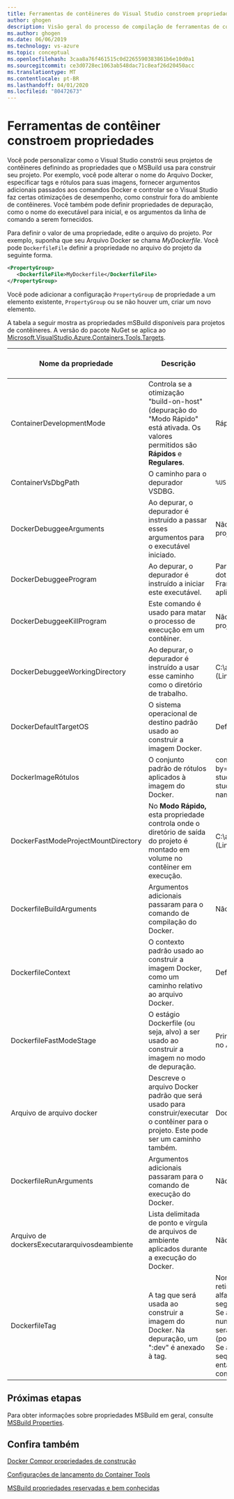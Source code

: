 ```yaml
---
title: Ferramentas de contêineres do Visual Studio constroem propriedades
author: ghogen
description: Visão geral do processo de compilação de ferramentas de contêiner
ms.author: ghogen
ms.date: 06/06/2019
ms.technology: vs-azure
ms.topic: conceptual
ms.openlocfilehash: 3caa8a76f461515c0d2265590383861b6e10d0a1
ms.sourcegitcommit: ce3d0728ec1063ab548dac71c8eaf26d20450acc
ms.translationtype: MT
ms.contentlocale: pt-BR
ms.lasthandoff: 04/01/2020
ms.locfileid: "80472673"
---
```

# <a name="container-tools-build-properties"></a>Ferramentas de contêiner constroem propriedades

Você pode personalizar como o Visual Studio constrói seus projetos de contêineres definindo as propriedades que o MSBuild usa para construir seu projeto. Por exemplo, você pode alterar o nome do Arquivo Docker, especificar tags e rótulos para suas imagens, fornecer argumentos adicionais passados aos comandos Docker e controlar se o Visual Studio faz certas otimizações de desempenho, como construir fora do ambiente de contêineres. Você também pode definir propriedades de depuração, como o nome do executável para inicial, e os argumentos da linha de comando a serem fornecidos.

Para definir o valor de uma propriedade, edite o arquivo do projeto. Por exemplo, suponha que seu Arquivo Docker se chama *MyDockerfile*. Você pode `DockerfileFile` definir a propriedade no arquivo do projeto da seguinte forma.

```xml
<PropertyGroup>
   <DockerfileFile>MyDockerfile</DockerfileFile>
</PropertyGroup>
```

Você pode adicionar a configuração `PropertyGroup` de propriedade a um elemento existente, `PropertyGroup` ou se não houver um, criar um novo elemento.

A tabela a seguir mostra as propriedades mSBuild disponíveis para projetos de contêineres. A versão do pacote NuGet se aplica ao [Microsoft.VisualStudio.Azure.Containers.Tools.Targets](https://www.nuget.org/packages/Microsoft.VisualStudio.Azure.Containers.Tools.Targets/).

| Nome da propriedade | Descrição | Valor padrão  | Versão do pacote NuGet|
|---------------|-------------|----------------|----------------------|
| ContainerDevelopmentMode | Controla se a otimização "build-on-host" (depuração do "Modo Rápido" está ativada.  Os valores permitidos são **Rápidos** e **Regulares**. | Rápido |1.0.1872750 ou mais novo|
| ContainerVsDbgPath | O caminho para o depurador VSDBG. | `%USERPROFILE%\vsdbg\vs2017u5` |1.0.1985401 ou mais novo|
| DockerDebuggeeArguments | Ao depurar, o depurador é instruído a passar esses argumentos para o executável iniciado. | Não aplicável a ASP.NET projetos do Framework .NET |1.7.8 ou mais novo|
| DockerDebuggeeProgram | Ao depurar, o depurador é instruído a iniciar este executável. | Para projetos .NET Core: dotnet, ASP.NET .NET Framework projects: Não aplicável (IIS é sempre usado) |1.7.8 ou mais novo|
| DockerDebuggeeKillProgram | Este comando é usado para matar o processo de execução em um contêiner. | Não aplicável a ASP.NET projetos do Framework .NET |1.7.8 ou mais novo|
| DockerDebuggeeWorkingDirectory | Ao depurar, o depurador é instruído a usar esse caminho como o diretório de trabalho. | C:\app (Windows) ou /app (Linux) |1.7.8 ou mais novo|
| DockerDefaultTargetOS | O sistema operacional de destino padrão usado ao construir a imagem Docker. | Definido por Visual Studio. |1.0.1985401 ou mais novo|
| DockerImageRótulos | O conjunto padrão de rótulos aplicados à imagem do Docker. | com.microsoft.created-by=visual-studio;com.microsoft.visual-studio.project-name=$(MSBuildProjectName) |1.5.4 ou mais novo|
| DockerFastModeProjectMountDirectory|No **Modo Rápido,** esta propriedade controla onde o diretório de saída do projeto é montado em volume no contêiner em execução.|C:\app (Windows) ou /app (Linux)|1.9.2 ou mais novo|
| DockerfileBuildArguments | Argumentos adicionais passaram para o comando de compilação do Docker. | Não aplicável. |1.0.1872750 ou mais novo|
| DockerfileContext | O contexto padrão usado ao construir a imagem Docker, como um caminho relativo ao arquivo Docker. | Definido por Visual Studio. |1.0.1872750 ou mais novo|
| DockerfileFastModeStage | O estágio Dockerfile (ou seja, alvo) a ser usado ao construir a imagem no modo de depuração. | Primeiro estágio encontrado no Arquivo Docker (base) |
| Arquivo de arquivo docker | Descreve o arquivo Docker padrão que será usado para construir/executar o contêiner para o projeto. Este pode ser um caminho também. | Dockerfile |1.0.1872750 ou mais novo|
| DockerfileRunArguments | Argumentos adicionais passaram para o comando de execução do Docker. | Não aplicável. |1.0.1872750 ou mais novo|
| Arquivo de dockersExecutararquivosdeambiente | Lista delimitada de ponto e vírgula de arquivos de ambiente aplicados durante a execução do Docker. | Não aplicável. |1.0.1872750 ou mais novo|
| DockerfileTag | A tag que será usada ao construir a imagem do Docker. Na depuração, um ":dev" é anexado à tag. | Nome de montagem após a retirada de caracteres não alfanuméricos com as seguintes regras: <br/> Se a tag resultante for toda numérica, então "imagem" será inserida como um prefixo (por exemplo, imagem2314) <br/> Se a tag resultante for uma seqüência de string vazia, então "image" será usado como tag. |1.0.1872750 ou mais novo|

## <a name="next-steps"></a>Próximas etapas

Para obter informações sobre propriedades MSBuild em geral, consulte [MSBuild Properties](../msbuild/msbuild-properties.md).

## <a name="see-also"></a>Confira também

[Docker Compor propriedades de construção](docker-compose-properties.md)

[Configurações de lançamento do Container Tools](container-launch-settings.md)

[MSBuild propriedades reservadas e bem conhecidas](../msbuild/msbuild-reserved-and-well-known-properties.md)

